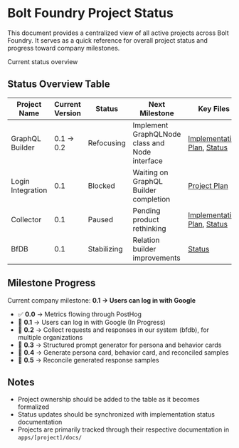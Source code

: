 # Bolt Foundry Project Status

This document provides a centralized view of all active projects across Bolt
Foundry. It serves as a quick reference for overall project status and progress
toward company milestones.

Current status overview

## Status Overview Table

| Project Name      | Current Version | Status      | Next Milestone                                 | Key Files                                                                                                        | Owner   |
| ----------------- | --------------- | ----------- | ---------------------------------------------- | ---------------------------------------------------------------------------------------------------------------- | ------- |
| GraphQL Builder   | 0.1 → 0.2       | Refocusing  | Implement GraphQLNode class and Node interface | [Implementation Plan](/apps/bfDb/docs/0.2/implementation-plan.md), [Status](/apps/bfDb/docs/status.md)           | -       |
| Login Integration | 0.1             | Blocked     | Waiting on GraphQL Builder completion          | [Project Plan](/apps/boltFoundry/docs/login/project-plan.md)                                                     | Randall |
| Collector         | 0.1             | Paused      | Pending product rethinking                     | [Implementation Plan](/apps/collector/docs/0.1/implementation-plan.md), [Status](/apps/collector/docs/status.md) | -       |
| BfDB              | 0.1             | Stabilizing | Relation builder improvements                  | [Status](/apps/bfDb/docs/backlog.md)                                                                             | -       |

## Milestone Progress

Current company milestone: **0.1 → Users can log in with Google**

- ✅ **0.0** → Metrics flowing through PostHog
- 🔄 **0.1** → Users can log in with Google (In Progress)
- 📅 **0.2** → Collect requests and responses in our system (bfdb), for multiple
  organizations
- 📅 **0.3** → Structured prompt generator for persona and behavior cards
- 📅 **0.4** → Generate persona card, behavior card, and reconciled samples
- 📅 **0.5** → Reconcile generated response samples

## Notes

- Project ownership should be added to the table as it becomes formalized
- Status updates should be synchronized with implementation status documentation
- Projects are primarily tracked through their respective documentation in
  `apps/[project]/docs/`
